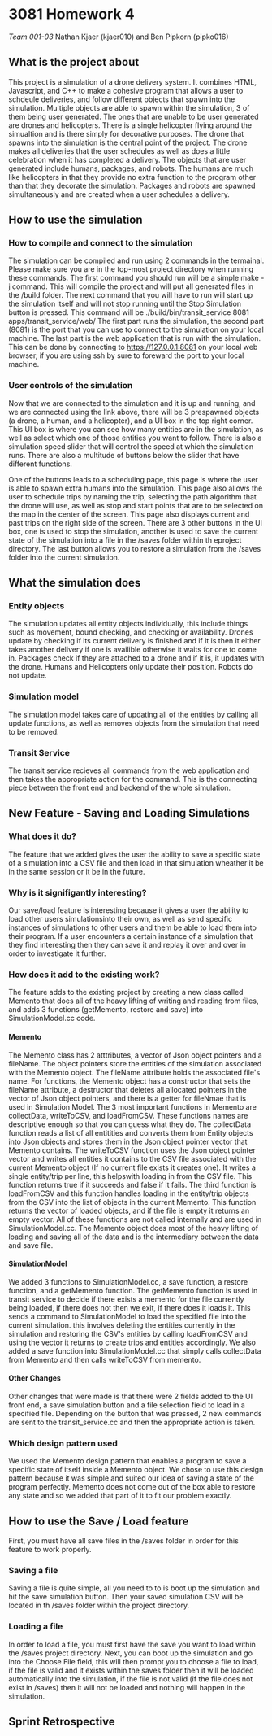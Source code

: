 # 3081 Homework 4
   _Team 001-03_
   Nathan Kjaer (kjaer010) and Ben Pipkorn (pipko016)

## What is the project about

This project is a simulation of a drone delivery system. It combines HTML, Javascript, and C++ to make a cohesive program that allows a user to schdeule deliveries, and follow different objects that spawn into the simulation. Multiple objects are able to spawn within the simulation, 3 of them being user generated. The ones that are unable to be user generated are drones and helicopters. There is a single helicopter flying around the simualtion and is there simply for decorative purposes. The drone that spawns into the simulation is the central point of the project. The drone makes all deliveries that the user schedules as well as does a little celebration when it has completed a delivery. The objects that are user generated include humans, packages, and robots. The humans are much like helicopters in that they provide no extra function to the program other than that they decorate the simulation. Packages and robots are spawned simultaneously and are created when a user schedules a delivery.

## How to use the simulation

### How to compile and connect to the simulation
The simulation can be compiled and run using 2 commands in the termainal. 
Please make sure you are in the top-most project directory when running these commands.
The first command you should run will be a simple
   make -j 
command. This will compile the project and will put all generated files in the /build folder. The next command that you will have to run will start up the simulation itself and will not stop running until the Stop Simulation button is pressed. This command will be
   ./build/bin/transit_service 8081 apps/transit_service/web/
The first part runs the simulation, the second part (8081) is the port that you can use to connect to the simulation on your local machine. The last part is the web application that is run with the simulation. This can be done by connecting to
https://127.0.0.1:8081
on your local web browser, if you are using ssh by sure to foreward the port to your local machine.

### User controls of the simulation
Now that we are connected to the simulation and it is up and running, and we are connected using the link above, there will be 3 prespawned objects (a drone, a human, and a helicopter), and a UI box in the top right corner. This UI box is where you can see how many entities are in the simulation, as well as select which one of those entities you want to follow. There is also a simulation speed slider that will control the speed at which the simulation runs. There are also a multitude of buttons below the slider that have different functions. 

One of the buttons leads to a scheduling page, this page is where the user is able to spawn extra humans into the simulation. This page also allows the user to schedule trips by naming the trip, selecting the path algorithm that the drone will use, as well as stop and start points that are to be selected on the map in the center of the screen. This page also displays current and past trips on the right side of the screen.
There are 3 other buttons in the UI box, one is used to stop the simulation, another is used to save the current state of the simulation into a file in the /saves folder within th eproject directory. The last button allows you to restore a simulation from the /saves folder into the current simulation.

## What the simulation does 

### Entity objects
The simulation updates all entity objects individually, this include things such as movement, bound checking, and checking or availability. Drones update by checking if its current delivery is finished and if it is then it either takes another delivery if one is availible otherwise it waits for one to come in. Packages check if they are attached to a drone and if it is, it updates with the drone. Humans and Helicopters only update their position. Robots do not update.

### Simulation model
The simulation model takes care of updating all of the entities by calling all update functions, as well as removes objects from the simulation that need to be removed. 

### Transit Service
The transit service recieves all commands from the web application and then takes the appropriate action for the command. This is the connecting piece between the front end and backend of the whole simulation. 

## New Feature - Saving and Loading Simulations

### What does it do?
The feature that we added gives the user the ability to save a specific state of a simulation into a CSV file and then load in that simulation wheather it be in the same session or it be in the future. 

### Why is it signifigantly interesting?
Our save/load feature is interesting because it gives a user the ability to load other users simulationsinto their own, as well as send specific instances of simulations to other users and them be able to load them into their program. If a user encounters a certain instance of a simulation that they find interesting then they can save it and replay it over and over in order to investigate it further.

### How does it add to the existing work?
The feature adds to the existing project by creating a new class called Memento that does all of the heavy lifting of writing and reading from files, and adds 3 functions (getMemento, restore and save) into SimulationModel.cc code. 

#### Memento
The Memento class has 2 atttributes, a vector of Json object pointers and a fileName. The object pointers store the entities of the simulation associated with the Memento object. The fileName attribute holds the associated file's name. For functions, the Memento object has a constructor that sets the fileName attribute, a destructor that deletes all allocated pointers in the vector of Json object pointers, and there is a getter for fileNmae that is used in Simulation Model. The 3 most important functions in Memento are collectData, writeToCSV, and loadFromCSV. These functions names are descriptive enough so that you can guess what they do. The collectData function reads a list of all entitities and converts them from Entity objects into Json objects and stores them in the Json object pointer vector that Memento contains. The writeToCSV function uses the Json object pointer vector and writes all entities it contains to the CSV file associated with the current Memento object (If no current file exists it creates one). It writes a single entity/trip per line, this helpswith loading in from the CSV file. This function returns true if it succeeds and false if it fails. The third function is loadFromCSV and this function handles loading in the entity/trip objects from the CSV into the list of objects in the current Memento. This function returns the vector of loaded objects, and if the file is empty it returns an empty vector. All of these functions are not called internally and are used in SimulationModel.cc. The Memento object does most of the heavy lifting of loading and saving all of the data and is the intermediary between the data and save file.

#### SimulationModel
We added 3 functions to SimulationModel.cc, a save function, a restore function, and a getMemento function. The getMemento function is used in transit service to decide if there exists a memento for the file currently being loaded, if there does not then we exit, if there does it loads it. This sends a command to SimulationModel to load the specified file into the current simulation. this involves deleting the entities currently in the simulation and restoring the CSV's entities by calling loadFromCSV and using the vector it returns to create trips and entities accordingly. We also added a save function into SimulationModel.cc that simply calls collectData from Memento and then calls writeToCSV from memento.

#### Other Changes
Other changes that were made is that there were 2 fields added to the UI front end, a save simulation button and a file selection field to load in a specified file. Depending on the button that was pressed, 2 new commands are sent to the transit_service.cc and then the appropriate action is taken.

### Which design pattern used
We used the Memento design pattern that enables a program to save a specific state of itself inside a Memento object. We chose to use this design pattern because it was simple and suited our idea of saving a state of the program perfectly. Memento does not come out of the box able to restore any state and so we added that part of it to fit our problem exactly.

## How to use the Save / Load feature
First, you must have all save files in the /saves folder in order for this feature to work properly.

### Saving a file
Saving a file is quite simple, all you need to to is boot up the simulation and hit the save simulation button. Then your saved simulation CSV will be located in th /saves folder within the project directory.

### Loading a file
In order to load a file, you must first have the save you want to load within the /saves project directory. Next, you can boot up the simulation and go into the Choose File field, this will then prompt you to choose a file to load, if the file is valid and it exists within the saves folder then it will be loaded automatically into the simulation, if the file is not valid (if the file does not exist in /saves) then it will not be loaded and nothing will happen in the simulation.

## Sprint Retrospective